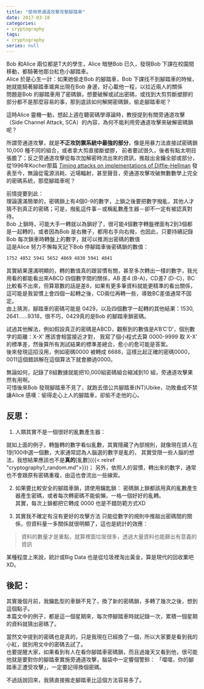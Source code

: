 ```yaml
---
title: "使用旁通道攻擊攻擊腳踏車"
date: 2017-03-18
categories:
- cryptography
tags:
- cryptography
series: null
---
```


Bob 和Alice 兩位都是T大的學生，Alice 暗戀Bob 已久，發現Bob 下課在校園間移動，都騎著他那台紅色小腳踏車。  
Alice 於是心生一計：如果她偷走Bob 的腳踏車，Bob 下課找不到腳踏車的時候，她就能騎著腳踏車颯爽出現在Bob 身邊，好心載他一程，以拉近兩人的關係  
問題是Bob 的腳踏車用了密碼鎖，想要破解或試出密碼，或找到大剪剪斷塑膠的部分都不是那麼容易的事，那到底該如何解開密碼鎖，偷走腳踏車呢？  
<!--more-->

這時Alice 靈機一動，想起上週在聽密碼學導論時，教授提到有關旁通道攻擊
（Side Channel Attack, SCA）的內容，為何不能利用旁通道攻擊來破解密碼鎖呢？  

所謂旁通道攻擊，就是**不正攻防禦系統中最強的部分**，像是用暴力法直接試密碼鎖10,000 種不同的組合，或者拿大剪直接斷塑膠，
前者要試很久，後者有點太明目張膽了；反之旁通道攻擊從每次加解密時流出來的資訊，推敲出金鑰全部或部分，
從1996年Kocher那篇 [Timing attacks on implementations of Diffie-Hellman](https://link.springer.com/chapter/10.1007/3-540-68697-5_9)
發表至今，無論從電源消耗、近場輻射，甚至聲音，旁通道攻擊攻破無數數學上完全的密碼系統，那麼腳踏車呢？  

前情提要到此：  
理論還滿簡單的，密碼鎖上有4個0-9的數字，上鎖之後要把數字撥亂，其他人才猜不到真正的密碼；可是，撥亂這件事－或稱亂數產生器－卻不一定有被認真對待。  
Bob 上鎖時，可能大手一轉就以為鎖好了，很可能4個數字轉盤裡面有2到3個都是一起轉的，或者因為Bob 是右撇子，都用右手向右撥，也因此，只要持續記錄Bob 每次鎖車時轉盤上的數字，就可以推測出密碼的數值  
這是Alice 努力不懈每天記下Bob 停腳踏車後密碼鎖的數值：  
```txt
1752 4852 5941 5652 4869 4830 5941 4841
```
 其實結果還滿明顯的，轉的數值真的跟習慣有關，甚至多次轉出一樣的數字，我光用看的都能看出來ABCD 四個數字間的關係，AB 差4 (B-A)，CD差7 (D-C)，BC 比較看不出來，但算眾數的話是差8，如果有更多筆資料就能更精準的看出關係，這可能是我習慣上會四個一起轉之後，CD兩位再轉一些，導致BC差值通常不固定。  
由上猜測，腳踏車的密碼可能是 0429，以及四個數字一起轉的其他結果：1530, 2641……9318，很不巧，0429真的是Bob 的腳踏車鎖密碼。  

試過其他解法，例如假設真正的密碼是ABCD，觀察到的數值是A’B’C’D’，個別數字的距離：X-X’ 應該會相當接近才對，
我寫了個小程式去算 0000-9999 取 X-X’ 的標準差，然後算所有測試結果的標準差總合，愈小的愈可能是答案。  
後來發現這招沒用，例如密碼0000 被轉成 6688，這樣比起正確的密碼0000，0011這個錯誤解在這個算法下就會勝過0000。  

無論如何，記錄了8組數據就能把10,000組密碼組合縮減到10 組，旁通道攻擊果然有用啊。  
可惜後來Bob 發現腳踏車不見了，就跑去借公共腳踏車(NT)Ubike，功敗垂成不禁讓Alice 感嘆：偷得走心上人的腳踏車，卻偷不走他的心。  

## 反思：  
1. 人類其實不是一個很好的亂數產生器：

就如上面的例子，轉盤轉的數字看似亂數，其實隱藏了內部規則，就像現在請人在1到100中選一個數，大家通常認為人腦選的數字是亂的，
其實受限一些人腦的想法，我想結果應該也不是**真的**[亂數]({{< relref "cryptography1_random.md">}})；
另外，依照人的習慣，轉出來的數字，通常也不會跟原有密碼重複，由這也會流出一些線索。  

2. 如果要比較安全的腳踏車鎖，請使用鑰匙鎖：
密碼鎖上鎖都該用真的亂數產生器產生密碼，或者每次轉密碼不能偷懶，一格一個好好的亂轉。  
其實，每次上鎖都把它轉成 0000 也是不錯防範方式XD  

3. 其實我不確定有沒有更好的攻擊方法
只能從數字的規則中推敲出密碼間的關係，但資料量一多關係就很明顯了，這也是統計的效應：  

> 資料的數量才是重點，就算裡面垃圾很多，透過大量資料也能篩出有意義的資訊

某種程度上來說，統計或Big Data 也是從垃圾裡淘出黃金，算是現代的回收業吧XD。  

## 後記：  
其實幾個月前，我鑰匙型的車鎖不見了，換了新的密碼鎖，多轉了幾次之後，想到這個點子。  
本篇文中的例子，都是這一個星期來，每次停腳踏車時就記錄一次，累積一個星期的資料就猜出密碼了。

當然文中提到的密碼也是真的，只是我現在已經換了一個，所以大家要是看到我的小紅，就別用文中的密碼去試了。  
也要提醒大家，如果看到有人在看你腳踏車密碼鎖，而且過幾天又看到他，很可能他就是要對你的腳踏車實施旁通道攻擊，腦袋中一定響個警鈴：
「噹噹，你的腳踏車正遭受攻擊」，一定要記得換個密碼。  

不過話說回來，我猜直接搬走腳踏車比這個方法容易多了。